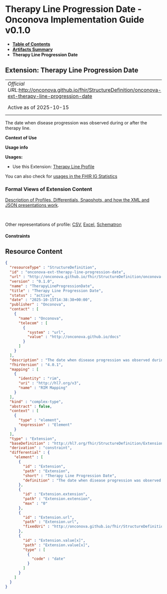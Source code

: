 # Therapy Line Progression Date - Onconova Implementation Guide v0.1.0

* [**Table of Contents**](toc.md)
* [**Artifacts Summary**](artifacts.md)
* **Therapy Line Progression Date**

## Extension: Therapy Line Progression Date 

| | |
| :--- | :--- |
| *Official URL*:http://onconova.github.io/fhir/StructureDefinition/onconova-ext-therapy-line-progression-date | *Version*:0.1.0 |
| Active as of 2025-10-15 | *Computable Name*:TherapyLineProgressionDate |

The date when disease progression was observed during or after the therapy line.

**Context of Use**

**Usage info**

**Usages:**

* Use this Extension: [Therapy Line Profile](StructureDefinition-onconova-therapy-line.md)

You can also check for [usages in the FHIR IG Statistics](https://packages2.fhir.org/xig/onconova.fhir|current/StructureDefinition/onconova-ext-therapy-line-progression-date)

### Formal Views of Extension Content

 [Description of Profiles, Differentials, Snapshots, and how the XML and JSON presentations work](http://build.fhir.org/ig/FHIR/ig-guidance/readingIgs.html#structure-definitions). 

 

Other representations of profile: [CSV](StructureDefinition-onconova-ext-therapy-line-progression-date.csv), [Excel](StructureDefinition-onconova-ext-therapy-line-progression-date.xlsx), [Schematron](StructureDefinition-onconova-ext-therapy-line-progression-date.sch) 

#### Constraints



## Resource Content

```json
{
  "resourceType" : "StructureDefinition",
  "id" : "onconova-ext-therapy-line-progression-date",
  "url" : "http://onconova.github.io/fhir/StructureDefinition/onconova-ext-therapy-line-progression-date",
  "version" : "0.1.0",
  "name" : "TherapyLineProgressionDate",
  "title" : "Therapy Line Progression Date",
  "status" : "active",
  "date" : "2025-10-15T14:38:38+00:00",
  "publisher" : "Onconova",
  "contact" : [
    {
      "name" : "Onconova",
      "telecom" : [
        {
          "system" : "url",
          "value" : "http://onconova.github.io/docs"
        }
      ]
    }
  ],
  "description" : "The date when disease progression was observed during or after the therapy line.",
  "fhirVersion" : "4.0.1",
  "mapping" : [
    {
      "identity" : "rim",
      "uri" : "http://hl7.org/v3",
      "name" : "RIM Mapping"
    }
  ],
  "kind" : "complex-type",
  "abstract" : false,
  "context" : [
    {
      "type" : "element",
      "expression" : "Element"
    }
  ],
  "type" : "Extension",
  "baseDefinition" : "http://hl7.org/fhir/StructureDefinition/Extension|4.0.1",
  "derivation" : "constraint",
  "differential" : {
    "element" : [
      {
        "id" : "Extension",
        "path" : "Extension",
        "short" : "Therapy Line Progression Date",
        "definition" : "The date when disease progression was observed during or after the therapy line."
      },
      {
        "id" : "Extension.extension",
        "path" : "Extension.extension",
        "max" : "0"
      },
      {
        "id" : "Extension.url",
        "path" : "Extension.url",
        "fixedUri" : "http://onconova.github.io/fhir/StructureDefinition/onconova-ext-therapy-line-progression-date"
      },
      {
        "id" : "Extension.value[x]",
        "path" : "Extension.value[x]",
        "type" : [
          {
            "code" : "date"
          }
        ]
      }
    ]
  }
}

```
